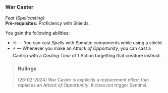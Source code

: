 ### War Caster
*Feat (Spellcasting)*  
**Pre-requisites:** Proficiency with Shields.  

You gain the following abilities:
* ♾️ — You can cast *Spells* with Somatic components while using a shield.
* ⚡ — Whenever you make an *Attack of Opportunity*, you can cast a Cantrip with a *Casting Time* of 1 Action targetting that creature instead.

> ### Rulings
>
> (26-02-2024) War Caster is explicitly a replacement effect that replaces an *Attack of Opportunity*. It does not trigger Sentinel.
